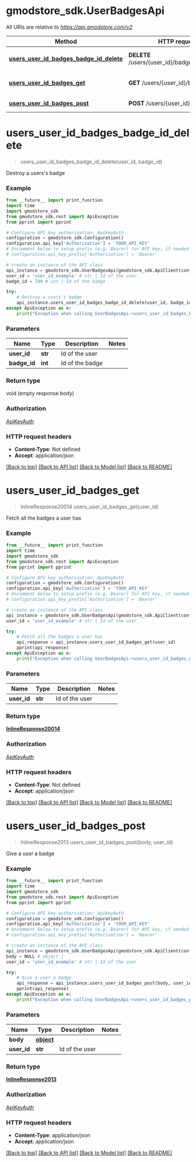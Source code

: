 # gmodstore_sdk.UserBadgesApi

All URIs are relative to *https://api.gmodstore.com/v2*

Method | HTTP request | Description
------------- | ------------- | -------------
[**users_user_id_badges_badge_id_delete**](UserBadgesApi.md#users_user_id_badges_badge_id_delete) | **DELETE** /users/{user_id}/badges/{badge_id} | Destroy a users&#x27;s badge
[**users_user_id_badges_get**](UserBadgesApi.md#users_user_id_badges_get) | **GET** /users/{user_id}/badges | Fetch all the badges a user has
[**users_user_id_badges_post**](UserBadgesApi.md#users_user_id_badges_post) | **POST** /users/{user_id}/badges | Give a user a badge

# **users_user_id_badges_badge_id_delete**
> users_user_id_badges_badge_id_delete(user_id, badge_id)

Destroy a users's badge

### Example
```python
from __future__ import print_function
import time
import gmodstore_sdk
from gmodstore_sdk.rest import ApiException
from pprint import pprint

# Configure API key authorization: ApiKeyAuth
configuration = gmodstore_sdk.Configuration()
configuration.api_key['Authorization'] = 'YOUR_API_KEY'
# Uncomment below to setup prefix (e.g. Bearer) for API key, if needed
# configuration.api_key_prefix['Authorization'] = 'Bearer'

# create an instance of the API class
api_instance = gmodstore_sdk.UserBadgesApi(gmodstore_sdk.ApiClient(configuration))
user_id = 'user_id_example' # str | Id of the user
badge_id = 789 # int | Id of the badge

try:
    # Destroy a users's badge
    api_instance.users_user_id_badges_badge_id_delete(user_id, badge_id)
except ApiException as e:
    print("Exception when calling UserBadgesApi->users_user_id_badges_badge_id_delete: %s\n" % e)
```

### Parameters

Name | Type | Description  | Notes
------------- | ------------- | ------------- | -------------
 **user_id** | **str**| Id of the user | 
 **badge_id** | **int**| Id of the badge | 

### Return type

void (empty response body)

### Authorization

[ApiKeyAuth](../README.md#ApiKeyAuth)

### HTTP request headers

 - **Content-Type**: Not defined
 - **Accept**: application/json

[[Back to top]](#) [[Back to API list]](../README.md#documentation-for-api-endpoints) [[Back to Model list]](../README.md#documentation-for-models) [[Back to README]](../README.md)

# **users_user_id_badges_get**
> InlineResponse20014 users_user_id_badges_get(user_id)

Fetch all the badges a user has

### Example
```python
from __future__ import print_function
import time
import gmodstore_sdk
from gmodstore_sdk.rest import ApiException
from pprint import pprint

# Configure API key authorization: ApiKeyAuth
configuration = gmodstore_sdk.Configuration()
configuration.api_key['Authorization'] = 'YOUR_API_KEY'
# Uncomment below to setup prefix (e.g. Bearer) for API key, if needed
# configuration.api_key_prefix['Authorization'] = 'Bearer'

# create an instance of the API class
api_instance = gmodstore_sdk.UserBadgesApi(gmodstore_sdk.ApiClient(configuration))
user_id = 'user_id_example' # str | Id of the user

try:
    # Fetch all the badges a user has
    api_response = api_instance.users_user_id_badges_get(user_id)
    pprint(api_response)
except ApiException as e:
    print("Exception when calling UserBadgesApi->users_user_id_badges_get: %s\n" % e)
```

### Parameters

Name | Type | Description  | Notes
------------- | ------------- | ------------- | -------------
 **user_id** | **str**| Id of the user | 

### Return type

[**InlineResponse20014**](InlineResponse20014.md)

### Authorization

[ApiKeyAuth](../README.md#ApiKeyAuth)

### HTTP request headers

 - **Content-Type**: Not defined
 - **Accept**: application/json

[[Back to top]](#) [[Back to API list]](../README.md#documentation-for-api-endpoints) [[Back to Model list]](../README.md#documentation-for-models) [[Back to README]](../README.md)

# **users_user_id_badges_post**
> InlineResponse2013 users_user_id_badges_post(body, user_id)

Give a user a badge

### Example
```python
from __future__ import print_function
import time
import gmodstore_sdk
from gmodstore_sdk.rest import ApiException
from pprint import pprint

# Configure API key authorization: ApiKeyAuth
configuration = gmodstore_sdk.Configuration()
configuration.api_key['Authorization'] = 'YOUR_API_KEY'
# Uncomment below to setup prefix (e.g. Bearer) for API key, if needed
# configuration.api_key_prefix['Authorization'] = 'Bearer'

# create an instance of the API class
api_instance = gmodstore_sdk.UserBadgesApi(gmodstore_sdk.ApiClient(configuration))
body = NULL # object | 
user_id = 'user_id_example' # str | Id of the user

try:
    # Give a user a badge
    api_response = api_instance.users_user_id_badges_post(body, user_id)
    pprint(api_response)
except ApiException as e:
    print("Exception when calling UserBadgesApi->users_user_id_badges_post: %s\n" % e)
```

### Parameters

Name | Type | Description  | Notes
------------- | ------------- | ------------- | -------------
 **body** | [**object**](object.md)|  | 
 **user_id** | **str**| Id of the user | 

### Return type

[**InlineResponse2013**](InlineResponse2013.md)

### Authorization

[ApiKeyAuth](../README.md#ApiKeyAuth)

### HTTP request headers

 - **Content-Type**: application/json
 - **Accept**: application/json

[[Back to top]](#) [[Back to API list]](../README.md#documentation-for-api-endpoints) [[Back to Model list]](../README.md#documentation-for-models) [[Back to README]](../README.md)

